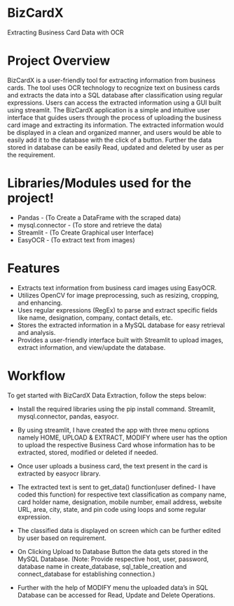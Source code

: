 # BizCardX
Extracting Business Card Data with OCR
# Project Overview
BizCardX is a user-friendly tool for extracting information from business cards. The tool uses OCR technology to recognize text on business cards and extracts the data into a SQL database after classification using regular expressions. Users can access the extracted information using a GUI built using streamlit. The BizCardX application is a simple and intuitive user interface that guides users through the process of uploading the business card image and extracting its information. The extracted information would be displayed in a clean and organized manner, and users would be able to easily add it to the database with the click of a button. Further the data stored in database can be easily Read, updated and deleted by user as per the requirement.

# Libraries/Modules used for the project!

* Pandas - (To Create a DataFrame with the scraped data)
* mysql.connector - (To store and retrieve the data)
* Streamlit - (To Create Graphical user Interface)
* EasyOCR - (To extract text from images)

# Features
+ Extracts text information from business card images using EasyOCR.
+ Utilizes OpenCV for image preprocessing, such as resizing, cropping, and enhancing.
+ Uses regular expressions (RegEx) to parse and extract specific fields like name, designation, company, contact details, etc.
+ Stores the extracted information in a MySQL database for easy retrieval and analysis.
+ Provides a user-friendly interface built with Streamlit to upload images, extract information, and view/update the database.

# Workflow
 To get started with BizCardX Data Extraction, follow the steps below:

+ Install the required libraries using the pip install command. Streamlit, mysql.connector, pandas, easyocr.
+ By using streamlit, I have created the app with three menu options namely HOME, UPLOAD & EXTRACT, MODIFY where user has the option to upload the respective Business Card whose information has to be extracted, stored, modified or deleted if needed.
+ Once user uploads a business card, the text present in the card is extracted by easyocr library.

+ The extracted text is sent to get_data() function(user defined- I have coded this function) for respective text classification as company name, card holder name, designation, mobile number, email address, website URL, area, city, state, and pin code using loops and some regular expression.

+ The classified data is displayed on screen which can be further edited by user based on requirement.

+ On Clicking Upload to Database Button the data gets stored in the MySQL Database. (Note: Provide respective host, user, password, database name in create_database, sql_table_creation and connect_database for establishing connection.)

+ Further with the help of MODIFY menu the uploaded data’s in SQL Database can be accessed for Read, Update and Delete Operations.

 
